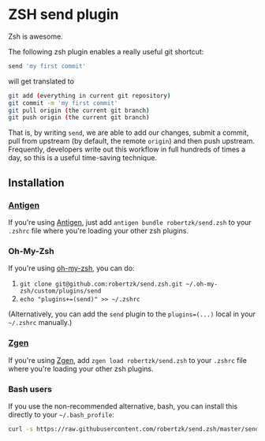 # ZSH send plugin

Zsh is awesome.

The following zsh plugin enables a really useful git shortcut:

```bash
send 'my first commit'
```

will get translated to

```bash
git add (everything in current git repository)
git commit -m 'my first commit'
git pull origin (the current git branch)
git push origin (the current git branch)
```

That is, by writing `send`, we are able to add our changes, submit a commit,
pull from upstream (by default, the remote `origin`) and then push upstream.
Frequently, developers write out this workflow in full hundreds of times a
day, so this is a useful time-saving technique.

## Installation

### [Antigen](github.com/zsh-users/antigen)

If you're using [Antigen](github.com/zsh-users/antigen), just add `antigen bundle robertzk/send.zsh`
to your `.zshrc` file where you're loading your other zsh plugins.

### Oh-My-Zsh

If you're using [oh-my-zsh](https://github.com/robbyrussell/oh-my-zsh), you can do:

1. `git clone git@github.com:robertzk/send.zsh.git ~/.oh-my-zsh/custom/plugins/send`
2. `echo "plugins+=(send)" >> ~/.zshrc`

(Alternatively, you can add the `send` plugin to the `plugins=(...)` local in your `~/.zshrc` manually.)

### [Zgen](tarjoilija/zgen)

If you're using [Zgen](tarjoilija/zgen), add `zgen load robertzk/send.zsh`
to your `.zshrc` file where you're loading your other zsh plugins.

### Bash users

If you use the non-recommended alternative, bash, you can install this directly to your `~/.bash_profile`:

```bash
curl -s https://raw.githubusercontent.com/robertzk/send.zsh/master/send.plugin.zsh >> ~/.bash_profile
```
